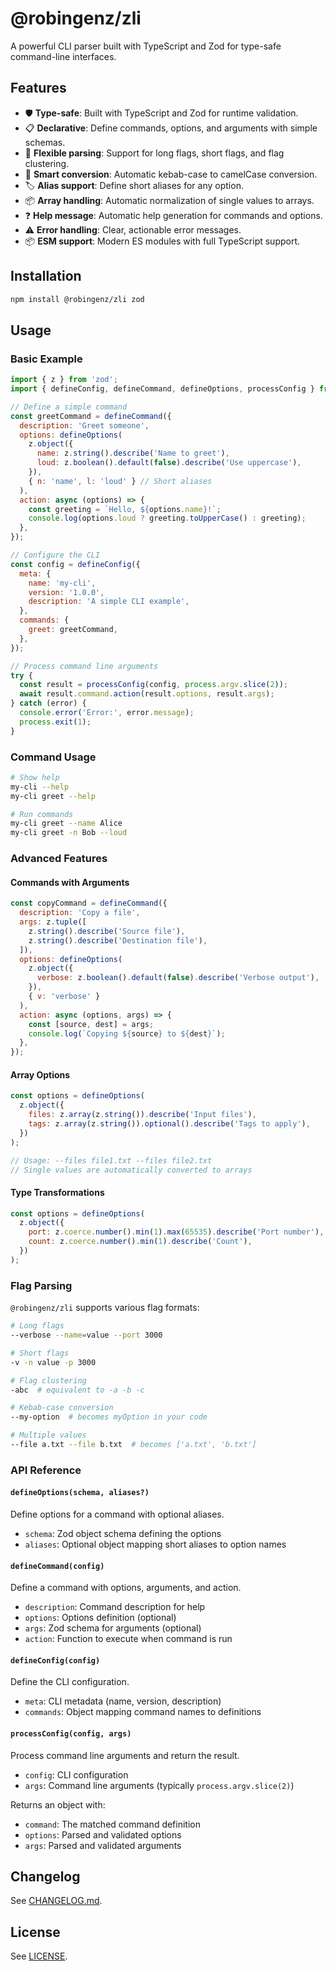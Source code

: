 # @robingenz/zli

A powerful CLI parser built with TypeScript and Zod for type-safe command-line interfaces.

## Features

- 🛡️ **Type-safe**: Built with TypeScript and Zod for runtime validation.
- 📋 **Declarative**: Define commands, options, and arguments with simple schemas.
- 🔄 **Flexible parsing**: Support for long flags, short flags, and flag clustering.
- 🔀 **Smart conversion**: Automatic kebab-case to camelCase conversion.
- 🏷️ **Alias support**: Define short aliases for any option.
- 📦 **Array handling**: Automatic normalization of single values to arrays.
- ❓ **Help message**: Automatic help generation for commands and options.
- ⚠️ **Error handling**: Clear, actionable error messages.
- 📦 **ESM support**: Modern ES modules with full TypeScript support.

## Installation

```bash
npm install @robingenz/zli zod
```

## Usage

### Basic Example

```javascript
import { z } from 'zod';
import { defineConfig, defineCommand, defineOptions, processConfig } from '@robingenz/zli';

// Define a simple command
const greetCommand = defineCommand({
  description: 'Greet someone',
  options: defineOptions(
    z.object({
      name: z.string().describe('Name to greet'),
      loud: z.boolean().default(false).describe('Use uppercase'),
    }),
    { n: 'name', l: 'loud' } // Short aliases
  ),
  action: async (options) => {
    const greeting = `Hello, ${options.name}!`;
    console.log(options.loud ? greeting.toUpperCase() : greeting);
  },
});

// Configure the CLI
const config = defineConfig({
  meta: {
    name: 'my-cli',
    version: '1.0.0',
    description: 'A simple CLI example',
  },
  commands: {
    greet: greetCommand,
  },
});

// Process command line arguments
try {
  const result = processConfig(config, process.argv.slice(2));
  await result.command.action(result.options, result.args);
} catch (error) {
  console.error('Error:', error.message);
  process.exit(1);
}
```

### Command Usage

```bash
# Show help
my-cli --help
my-cli greet --help

# Run commands
my-cli greet --name Alice
my-cli greet -n Bob --loud
```

### Advanced Features

#### Commands with Arguments

```javascript
const copyCommand = defineCommand({
  description: 'Copy a file',
  args: z.tuple([
    z.string().describe('Source file'),
    z.string().describe('Destination file'),
  ]),
  options: defineOptions(
    z.object({
      verbose: z.boolean().default(false).describe('Verbose output'),
    }),
    { v: 'verbose' }
  ),
  action: async (options, args) => {
    const [source, dest] = args;
    console.log(`Copying ${source} to ${dest}`);
  },
});
```

#### Array Options

```javascript
const options = defineOptions(
  z.object({
    files: z.array(z.string()).describe('Input files'),
    tags: z.array(z.string()).optional().describe('Tags to apply'),
  })
);

// Usage: --files file1.txt --files file2.txt
// Single values are automatically converted to arrays
```

#### Type Transformations

```javascript
const options = defineOptions(
  z.object({
    port: z.coerce.number().min(1).max(65535).describe('Port number'),
    count: z.coerce.number().min(1).describe('Count'),
  })
);
```

### Flag Parsing

`@robingenz/zli` supports various flag formats:

```bash
# Long flags
--verbose --name=value --port 3000

# Short flags  
-v -n value -p 3000

# Flag clustering
-abc  # equivalent to -a -b -c

# Kebab-case conversion
--my-option  # becomes myOption in your code

# Multiple values
--file a.txt --file b.txt  # becomes ['a.txt', 'b.txt']
```

### API Reference

#### `defineOptions(schema, aliases?)`

Define options for a command with optional aliases.

- `schema`: Zod object schema defining the options
- `aliases`: Optional object mapping short aliases to option names

#### `defineCommand(config)`

Define a command with options, arguments, and action.

- `description`: Command description for help
- `options`: Options definition (optional)
- `args`: Zod schema for arguments (optional)  
- `action`: Function to execute when command is run

#### `defineConfig(config)`

Define the CLI configuration.

- `meta`: CLI metadata (name, version, description)
- `commands`: Object mapping command names to definitions

#### `processConfig(config, args)`

Process command line arguments and return the result.

- `config`: CLI configuration
- `args`: Command line arguments (typically `process.argv.slice(2)`)

Returns an object with:
- `command`: The matched command definition
- `options`: Parsed and validated options
- `args`: Parsed and validated arguments

## Changelog

See [CHANGELOG.md](./CHANGELOG.md).

## License

See [LICENSE](./LICENSE).